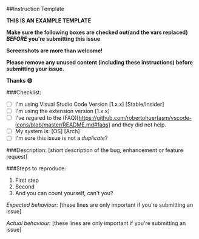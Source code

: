 ##Instruction Template

**THIS IS AN EXAMPLE TEMPLATE**

**Make sure the following boxes are checked out(and the vars replaced) *BEFORE* you're submitting this issue**

**Screenshots are more than welcome!**

**Please remove any unused content (including these instructions) before submitting your issue.**

**Thanks :smile:**

###Checklist:
- [ ] I'm using Visual Studio Code Version [1.x.x] [Stable/Insider]
- [ ] I'm using the extension version [1.x.x]
- [ ] I've regared to the (FAQ)[https://github.com/robertohuertasm/vscode-icons/blob/master/README.md#faqs] and they did not help.
- [ ] My system is: [OS] [Arch]
- [ ] I'm sure this issue is not a *duplicate*?

###Description:
[short description of the bug, enhancement or feature request]

###Steps to reproduce:
1. First step
2. Second
3. And you can count yourself, can't you?

_Expected behaviour:_
[these lines are only important if you're submitting an issue]

_Actual behaviour:_
[these lines are only important if you're submitting an issue]
